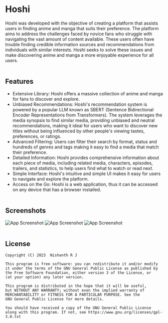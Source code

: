 <!-- 
<div align="center">
  <picture>
    <source media="(prefers-color-scheme: dark)" srcset="https://fxwjqggdvzhwhieoqzmq.supabase.co/storage/v1/object/sign/assets/lightLogo.png?token=eyJhbGciOiJIUzI1NiIsInR5cCI6IkpXVCJ9.eyJ1cmwiOiJhc3NldHMvbGlnaHRMb2dvLnBuZyIsImlhdCI6MTY4MzQ2MDI4MiwiZXhwIjoxNzE0OTk2MjgyfQ.z5AS1hMdFCn03mg1FdS8EVudgJYaTBUufflzCyA_wMA&t=2023-05-07T11%3A51%3A22.828Z">
    <source media="(prefers-color-scheme: light)" srcset="https://fxwjqggdvzhwhieoqzmq.supabase.co/storage/v1/object/sign/assets/darkLogo.png?token=eyJhbGciOiJIUzI1NiIsInR5cCI6IkpXVCJ9.eyJ1cmwiOiJhc3NldHMvZGFya0xvZ28ucG5nIiwiaWF0IjoxNjgzNDYwMTU3LCJleHAiOjE3MTQ5OTYxNTd9.95B2hQGmESNwSmutq0qCcZbhibkfmIEl_h4FG_YQMQU&t=2023-05-07T11%3A49%3A18.531Z">
    <img alt="Logo" src="https://fxwjqggdvzhwhieoqzmq.supabase.co/storage/v1/object/sign/assets/lightLogo.png?token=eyJhbGciOiJIUzI1NiIsInR5cCI6IkpXVCJ9.eyJ1cmwiOiJhc3NldHMvbGlnaHRMb2dvLnBuZyIsImlhdCI6MTY4MzQ2MDI4MiwiZXhwIjoxNzE0OTk2MjgyfQ.z5AS1hMdFCn03mg1FdS8EVudgJYaTBUufflzCyA_wMA&t=2023-05-07T11%3A51%3A22.828Z"  align="center" alt="logo" width="150">
  </picture>
</div> 
-->

# Hoshi
Hoshi was developed with the objective of creating a platform that assists users in finding anime and manga that suits their preference. The platform aims to address the challenges faced by novice fans who struggle with navigating the vast amount of content available. These users often have trouble finding credible information sources and recommendations from individuals with similar interests. Hoshi seeks to solve these issues and make discovering anime and manga a more enjoyable experience for all users.
<br><br>

## Features
- Extensive Library: Hoshi offers a massive collection of anime and manga for fans to discover and explore.
- Unbiased Recommendations: Hoshi's recommendation system is powered by a popular LLM known as SBERT (Sentence Bidirectional Encoder Representations from Transformers). The system leverages the media synopsis to find similar media, providing unbiased and neutral recommendations, making it ideal for users who want to discover new titles without being influenced by other people's viewing tastes, preferences, or ratings.
- Advanced Filtering: Users can filter their search by format, status and hundreds of genres and tags making it easy to find a media that match their preference.
- Detailed Information: Hoshi provides comprehensive information about each piece of media, including related media, characters, episodes, trailers, and statistics, to help users find what to watch or read next.
- Simple Interface: Hoshi's intuitive and simple UI makes it easy for users to navigate and explore the platform.
- Access on the Go: Hoshi is a web application, thus it can be accessed on any device that has a browser installed.
<br><br>

## Screenshots
![App Screenshot](https://fxwjqggdvzhwhieoqzmq.supabase.co/storage/v1/object/sign/assets/Screenshots/1.png?token=eyJhbGciOiJIUzI1NiIsInR5cCI6IkpXVCJ9.eyJ1cmwiOiJhc3NldHMvU2NyZWVuc2hvdHMvMS5wbmciLCJpYXQiOjE2ODM0NjA1OTEsImV4cCI6MTcxNDk5NjU5MX0.21Miew7oDYU5-wKqtgZQOcbXSUVC6g5xpVL0WoVm1YI&t=2023-05-07T11%3A56%3A32.701Z)
![App Screenshot](https://fxwjqggdvzhwhieoqzmq.supabase.co/storage/v1/object/sign/assets/Screenshots/2.png?token=eyJhbGciOiJIUzI1NiIsInR5cCI6IkpXVCJ9.eyJ1cmwiOiJhc3NldHMvU2NyZWVuc2hvdHMvMi5wbmciLCJpYXQiOjE2ODM0NjA2MjYsImV4cCI6MTcxNDk5NjYyNn0.D427ZQqifXkVwD91YU8pe10diW6Tc4A5oliLGO3kj4A&t=2023-05-07T11%3A57%3A07.600Z)
![App Screenshot](https://fxwjqggdvzhwhieoqzmq.supabase.co/storage/v1/object/sign/assets/Screenshots/3.png?token=eyJhbGciOiJIUzI1NiIsInR5cCI6IkpXVCJ9.eyJ1cmwiOiJhc3NldHMvU2NyZWVuc2hvdHMvMy5wbmciLCJpYXQiOjE2ODM0NjA5NDAsImV4cCI6MTcxNDk5Njk0MH0.YTqPTKJ2VqTQ7HrXkHeMbKBHP3KcOPz7nC7SJN9vYxc&t=2023-05-07T12%3A02%3A21.607Z)
<br><br>

## License
    Copyright (C) 2023  Nishanth R J

    This program is free software: you can redistribute it and/or modify
    it under the terms of the GNU General Public License as published by
    the Free Software Foundation, either version 3 of the License, or
    (at your option) any later version.

    This program is distributed in the hope that it will be useful,
    but WITHOUT ANY WARRANTY; without even the implied warranty of
    MERCHANTABILITY or FITNESS FOR A PARTICULAR PURPOSE. See the
    GNU General Public License for more details.

    You should have received a copy of the GNU General Public License
    along with this program. If not, see https://www.gnu.org/licenses/gpl-3.0.txt
